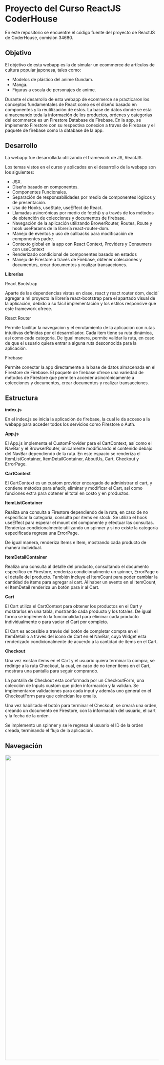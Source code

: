 # Proyecto del Curso ReactJS CoderHouse

En este repositorio se encuentre el código fuente del proyecto de ReactJS de CoderHouse, comisión 34680.

## Objetivo
El objetivo de esta webapp es la de simular un ecommerce de artículos de cultura popular japonesa, tales como:
* Modelos de plástico del anime Gundam.
* Manga.
* Figuras a escala de personajes de anime.

Durante el desarrollo de esta webapp de ecommerce se practicaron los conceptos fundamentales de React como es el diseño basado en componentes y la reutilización de estos.
La base de datos donde se esta almacenando toda la información de los productos, ordenes y categorias del ecommerce es un Firestore Database de Firebase.
En la app, se implemento Firestore con su respectiva conexion a traves de Firebase y el paquete de firebase como la database de la app.

## Desarrollo

La webapp fue desarrollada utilizando el framework de JS, ReactJS.

Los temas vistos en el curso y aplicados en el desarrollo de la webapp son los siguientes:

* JSX.
* Diseño basado en componentes.
* Componentes Funcionales.
* Separación de responsabilidades por medio de componentes lógicos y de presentación.
* Uso de Hooks, useState, useEffect de React.
* Llamadas asincrónicas por medio de fetch() y a través de los métodos de obtención de colecciones y documentos de firebase.
* Navegación de la aplicación utilizando BrowerRouter, Routes, Route y hook useParams de la librería react-router-dom.
* Manejo de eventos y uso de callbacks para modificación de componentes padre.
* Contexto global en la app con React Context, Providers y Consumers con useContext
* Renderizado condicional de componentes basado en estados
* Manejo de Firestore a través de Firebase, obtener colecciones y documentos, crear documentos y realizar transacciones.

**Librerías**

React Bootstrap

Aparte de las dependencias vistas en clase, react y react router dom, decidí agregar a mi proyecto la librería react-bootstrap para el apartado visual de la aplicación, debido a su fácil implementación y los estilos responsive que este framework ofrece.

React Router

Permite facilitar la navegacion y el enrutamiento de la aplicacion con rutas intuitivas definidas por el desarrollador.
Cada item tiene su ruta dinámica, asi como cada categoria.
De igual manera, permite validar la ruta, en caso de que el usuario quiera entrar a alguna ruta desconocida para la aplicación.

Firebase

Permite conectar la app directamente a la base de datos almacenada en el Firestore de Firebase.
El paquete de firebase ofrece una variedad de métodos de Firestore que permiten acceder asincrónicamente a colecciones y documentos, crear documentos y realizar transacciones. 

## Estructura

**index.js**

En el index.js se inicia la aplicación de firebase, la cual le da acceso a la webapp para acceder todos los servicios como Firestore o Auth.

**App.js**

El App.js implementa el CustomProvider para el CartContext, así como el NavBar y el BrowserRouter, únicamente modificando el contenido debajo del NavBar dependiendo de la ruta. En este espacio se renderiza el ItemListContainer, ItemDetailContainer, AboutUs, Cart, Checkout y ErrorPage.

**CartContext**

El CartContext es un custom provider encargado de administrar el cart, y contiene métodos para añadir, eliminar y modificar el Cart, así como funciones extra para obtener el total en costo y en productos.

**ItemListContainer**

Realiza una consulta a Firestore dependiendo de la ruta, en caso de no especificar la categoría, consulta por ítems en stock. Se utiliza el hook useEffect para esperar el mount del componente y efectuar las consultas. Renderiza condicionalmente utilizando un spinner y si no existe la categoría especificada regresa una ErrorPage.

De igual manera, renderiza Items e Item, mostrando cada producto de manera individual.

**ItemDetailContainer**

Realiza una consulta al detalle del producto, consultando el documento especifico en Firestore, renderiza condicionalmente un spinner, ErrorPage o el detalle del producto. También incluye el ItemCount para poder cambiar la cantidad de ítems para agregar al cart. Al haber un evento en el ItemCount, el ItemDetail renderiza un botón para ir al Cart.

**Cart**

El Cart utiliza el CartContext para obtener los productos en el Cart y mostrarlos en una tabla, mostrando cada producto y los totales. De igual forma se implemento la funcionalidad para eliminar cada producto individualmente o para vaciar el Cart por completo. 

El Cart es accesible a través del botón de completar compra en el ItemDetail o a través del icono de Cart en el NavBar, cuyo Widget esta renderizado condicionalmente de acuerdo a la cantidad de ítems en el Cart.

**Checkout**

Una vez existan ítems en el Cart y el usuario quiera terminar la compra, se redirige a la ruta Checkout, la cual, en caso de no tener ítems en el Cart, mostrara una pantalla para seguir comprando.

La pantalla de Checkout esta conformada por un CheckoutForm, una colección de Inputs custom que piden información y la validan. Se implementaron validaciones para cada input y además uno general en el CheckoutForm para que coincidan los emails.

Una vez habilitado el botón para terminar el Checkout, se creará una orden, creando un documento en Firestore, con la información del usuario, el cart y la fecha de la orden.

Se implemento un spinner y se le regresa al usuario el ID de la orden creada, terminando el flujo de la aplicación.

## Navegación
<img src="https://imgur.com/ds00RoN.gif" width="1000" />
